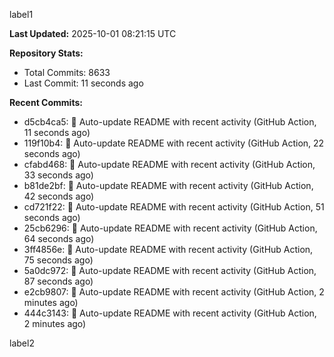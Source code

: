 
label1 
<!-- ACTIVITY_START -->
**Last Updated:** 2025-10-01 08:21:15 UTC

**Repository Stats:**
- Total Commits: 8633
- Last Commit: 11 seconds ago

**Recent Commits:**
- d5cb4ca5: 🤖 Auto-update README with recent activity (GitHub Action, 11 seconds ago)
- 119f10b4: 🤖 Auto-update README with recent activity (GitHub Action, 22 seconds ago)
- cfabd468: 🤖 Auto-update README with recent activity (GitHub Action, 33 seconds ago)
- b81de2bf: 🤖 Auto-update README with recent activity (GitHub Action, 42 seconds ago)
- cd721f22: 🤖 Auto-update README with recent activity (GitHub Action, 51 seconds ago)
- 25cb6296: 🤖 Auto-update README with recent activity (GitHub Action, 64 seconds ago)
- 3ff4856e: 🤖 Auto-update README with recent activity (GitHub Action, 75 seconds ago)
- 5a0dc972: 🤖 Auto-update README with recent activity (GitHub Action, 87 seconds ago)
- e2cb9807: 🤖 Auto-update README with recent activity (GitHub Action, 2 minutes ago)
- 444c3143: 🤖 Auto-update README with recent activity (GitHub Action, 2 minutes ago)
<!-- ACTIVITY_END -->

label2
